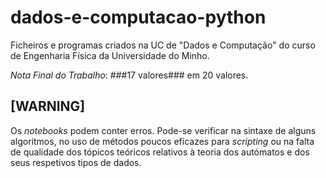 # dados-e-computacao-python
Ficheiros e programas criados na UC de "Dados e Computação" do curso de Engenharia Física da Universidade do Minho.

_Nota Final do Trabalho_: ###17 valores### em 20 valores.

## [WARNING]
Os _notebooks_ podem conter erros. Pode-se verificar na sintaxe de alguns algoritmos, no uso de métodos poucos eficazes para _scripting_ ou na falta de qualidade dos tópicos teóricos relativos à teoria dos autómatos e dos seus respetivos tipos de dados.
